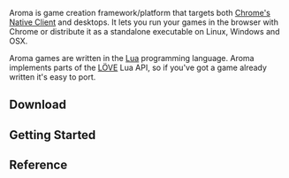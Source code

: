 
Aroma is game creation framework/platform that targets both [Chrome's Native
Client][1] and desktops. It lets you run your games in the browser with Chrome
or distribute it as a standalone executable on Linux, Windows and OSX.

Aroma games are written in the [Lua][2] programming language. Aroma implements
parts of the [LÖVE][3] Lua API, so if you've got a game already written it's
easy to port.

  [1]: https://developers.google.com/native-client/
  [2]: https://lua.org
  [3]: https://love2d.org

## Download

## Getting Started

## Reference
